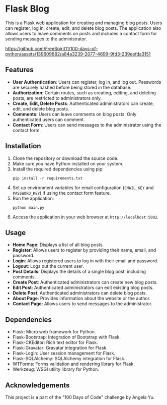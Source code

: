 # Flask Blog

This is a Flask web application for creating and managing blog posts. Users can register, log in, create, edit, and delete blog posts. The application also allows users to leave comments on posts and includes a contact form for sending messages to the administrator.

https://github.com/FreeSpirit11/100-days-of-python/assets/139609682/a84a3239-2077-4699-9fd3-239eefda3151


## Features

- **User Authentication**: Users can register, log in, and log out. Passwords are securely hashed before being stored in the database.
- **Authorization**: Certain routes, such as creating, editing, and deleting posts, are restricted to administrators only.
- **Create, Edit, Delete Posts**: Authenticated administrators can create, edit, and delete blog posts.
- **Comments**: Users can leave comments on blog posts. Only authenticated users can comment.
- **Contact Form**: Users can send messages to the administrator using the contact form.

## Installation

1. Clone the repository or download the source code.
2. Make sure you have Python installed on your system.
3. Install the required dependencies using pip:
   ```
   pip install -r requirements.txt
   ```
4. Set up environment variables for email configuration (`EMAIL_KEY` and `PASSWORD_KEY`) if using the contact form feature.
5. Run the application:
   ```
   python main.py
   ```
6. Access the application in your web browser at `http://localhost:5002`.

## Usage

- **Home Page**: Displays a list of all blog posts.
- **Register**: Allows users to register by providing their name, email, and password.
- **Login**: Allows registered users to log in with their email and password.
- **Logout**: Logs out the current user.
- **Post Details**: Displays the details of a single blog post, including comments.
- **Create Post**: Authenticated administrators can create new blog posts.
- **Edit Post**: Authenticated administrators can edit existing blog posts.
- **Delete Post**: Authenticated administrators can delete blog posts.
- **About Page**: Provides information about the website or the author.
- **Contact Page**: Allows users to send messages to the administrator.

## Dependencies

- Flask: Micro web framework for Python.
- Flask-Bootstrap: Integration of Bootstrap with Flask.
- Flask-CKEditor: Rich text editor for Flask.
- Flask-Gravatar: Gravatar integration for Flask.
- Flask-Login: User session management for Flask.
- Flask-SQLAlchemy: SQLAlchemy integration for Flask.
- WTForms: Forms validation and rendering library for Flask.
- Werkzeug: WSGI utility library for Python.

## Acknowledgements

This project is a part of the "100 Days of Code" challenge by Angela Yu.
